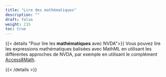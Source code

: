 ```yaml
---
title: "Lire des mathématiques"
description: ""
draft: false
weight: 215
toc: true
---
```




{{< details "Pour lire les **mathématiques** avec NVDA">}}
Vous pouvez lire les expressions mathématiques balisées avec MathML en utilisant les différentes approches de NVDA, par exemple en utilisant le complément [Access8Math](https://addons.nvda-project.org/addons/access8math.fr.html).

{{< /details >}}